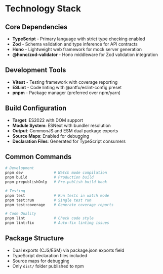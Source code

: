 # Technology Stack

## Core Dependencies

- **TypeScript** - Primary language with strict type checking enabled
- **Zod** - Schema validation and type inference for API contracts
- **Hono** - Lightweight web framework for mock server generation
- **@hono/zod-validator** - Hono middleware for Zod validation integration

## Development Tools

- **Vitest** - Testing framework with coverage reporting
- **ESLint** - Code linting with @antfu/eslint-config preset
- **pnpm** - Package manager (preferred over npm/yarn)

## Build Configuration

- **Target**: ES2022 with DOM support
- **Module System**: ESNext with bundler resolution
- **Output**: CommonJS and ESM dual package exports
- **Source Maps**: Enabled for debugging
- **Declaration Files**: Generated for TypeScript consumers

## Common Commands

```bash
# Development
pnpm dev              # Watch mode compilation
pnpm build            # Production build
pnpm prepublishOnly   # Pre-publish build hook

# Testing
pnpm test             # Run tests in watch mode
pnpm test:run         # Single test run
pnpm test:coverage    # Generate coverage reports

# Code Quality
pnpm lint             # Check code style
pnpm lint:fix         # Auto-fix linting issues
```

## Package Structure

- Dual exports (CJS/ESM) via package.json exports field
- TypeScript declaration files included
- Source maps for debugging
- Only `dist/` folder published to npm
